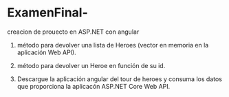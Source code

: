 # ExamenFinal-
creacion de prouecto en ASP.NET con angular 
1. método para devolver una lista de Heroes (vector en memoria en la aplicación Web API).

2. método para devolver un Heroe en función de su id.

3. Descargue la aplicación angular del tour de heroes y consuma los datos que proporciona la aplicacón ASP.NET Core Web API.
